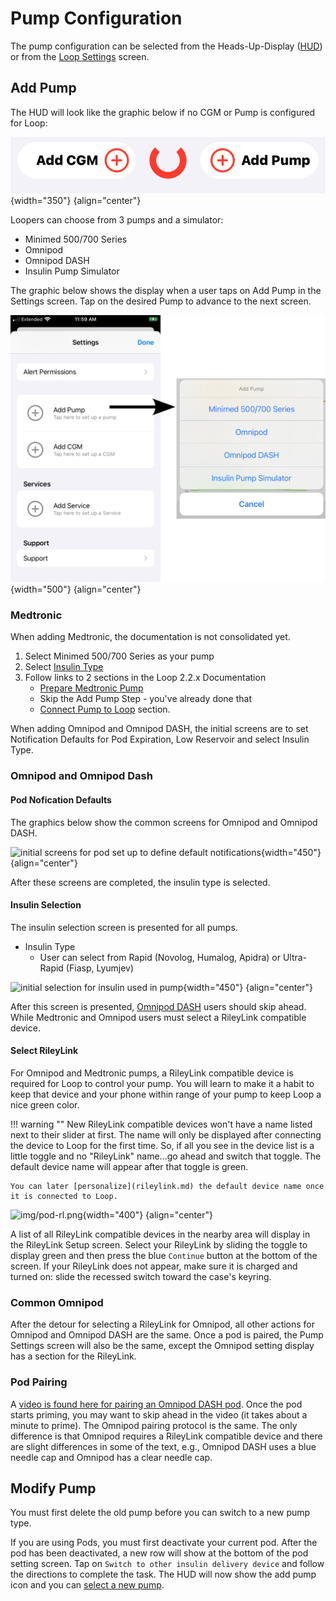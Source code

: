 # Pump Configuration

The pump configuration can be selected from the Heads-Up-Display ([HUD](loop-3-displays.md#heads-up-display)) or from the [Loop Settings](loop-3-settings.md) screen.

## Add Pump

The HUD will look like the graphic below if no CGM or Pump is configured for Loop:

![Loop HUD when both CGM and Pump have not been added](img/loop-3-hud-add-cgm-add-pump.svg){width="350"}
{align="center"}

Loopers can choose from 3 pumps and a simulator:

* Minimed 500/700 Series
* Omnipod
* Omnipod DASH
* Insulin Pump Simulator

The graphic below shows the display when a user taps on Add Pump in the Settings screen. Tap on the desired Pump to advance to the next screen.

![graphic showing the pumps available with Loop 3](img/loop-3-setting-add-pump.svg){width="500"}
{align="center"}

### Medtronic

When adding Medtronic, the documentation is not consolidated yet.

1. Select Minimed 500/700 Series as your pump
1. Select [Insulin Type](#insulin-selection)
1. Follow links to 2 sections in the Loop 2.2.x Documentation
    * [Prepare Medtronic Pump](../operation/loop-settings/mdt-pump.md#prepare-medtronic-pump)
    * Skip the Add Pump Step - you've already done that
    * [Connect Pump to Loop](../operation/loop-settings/mdt-pump.md#connect-pump-to-loop) section.

When adding Omnipod and Omnipod DASH, the initial screens are to set Notification Defaults for Pod Expiration, Low Reservoir and select Insulin Type.

### Omnipod and Omnipod Dash

#### Pod Nofication Defaults

The graphics below show the common screens for Omnipod and Omnipod DASH.

![initial screens for pod set up to define default notifications](img/loop-3-pod-setup.svg){width="450"}
{align="center"}

After these screens are completed, the insulin type is selected.

#### Insulin Selection

The insulin selection screen is presented for all pumps.

* Insulin Type
    * User can select from Rapid (Novolog, Humalog, Apidra) or Ultra-Rapid (Fiasp, Lyumjev)

![initial selection for insulin used in pump](img/loop-3-pump-insulin.svg){width="450"}
{align="center"}

After this screen is presented, [Omnipod DASH](#add-omnipod-common) users should skip ahead. While Medtronic and Omnipod users must select a RileyLink compatible device.

#### Select RileyLink

For Omnipod and Medtronic pumps, a RileyLink compatible device is required for Loop to control your pump. You will learn to make it a habit to keep that device and your phone within range of your pump to keep Loop a nice green color.

!!! warning ""
    New RileyLink compatible devices won't have a name listed next to their slider at first. The name will only be displayed after connecting the device to Loop for the first time. So, if all you see in the device list is a little toggle and no "RileyLink" name...go ahead and switch that toggle. The default device name will appear after that toggle is green.

    You can later [personalize](rileylink.md) the default device name once it is connected to Loop.

![img/pod-rl.png](../operation/loop-settings/img/pod-rl.png){width="400"}
{align="center"}

A list of all RileyLink compatible devices in the nearby area will display in the RileyLink Setup screen. Select your RileyLink by sliding the toggle to display green and then press the blue `Continue` button at the bottom of the screen. If your RileyLink does not appear, make sure it is charged and turned on: slide the recessed switch toward the case's keyring.

### Common Omnipod

After the detour for selecting a RileyLink for Omnipod, all other actions for Omnipod and Omnipod DASH are the same. Once a pod is paired, the Pump Settings screen will also be the same, except the Omnipod setting display has a section for the RileyLink.

### Pod Pairing

A [video is found here for pairing an Omnipod DASH pod](https://drive.google.com/file/d/1mN5s8-oorvoa-gbjAaYbnUnl_-vvuhNC/view?usp=sharing). Once the pod starts priming, you may want to skip ahead in the video (it takes about a minute to prime). The Omnipod pairing protocol is the same. The only difference is that Omnipod requires a RileyLink compatible device and there are slight differences in some of the text, e.g., Omnipod DASH uses a blue needle cap and Omnipod has a clear needle cap.


## Modify Pump

You must first delete the old pump before you can switch to a new pump type.

If you are using Pods, you must first deactivate your current pod.  After the pod has been deactivated, a new row will show at the bottom of the pod setting screen. Tap on `Switch to other insulin delivery device` and follow the directions to complete the task. The HUD will now show the add pump icon and you can [select a new pump](#add-pump).
